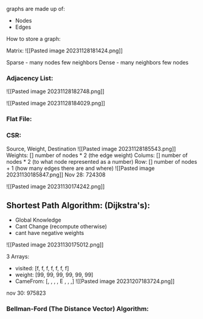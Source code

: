 graphs are made up of:
- Nodes
- Edges

How to store a graph:

Matrix:
![[Pasted image 20231128181424.png]]

Sparse - many nodes few neighbors
Dense  - many neighbors few nodes

### Adjacency List:
![[Pasted image 20231128182748.png]]

![[Pasted image 20231128184029.png]]

### Flat File:

### CSR:
Source, Weight, Destination
![[Pasted image 20231128185543.png]]
Weights: \[] number of nodes \* 2  (the edge weight)
Colums: \[] number of nodes \* 2 (to what node represented as a number)
Row: \[] number of nodes + 1 (how many edges there are and where)
![[Pasted image 20231130185847.png]]
Nov 28: 724308

![[Pasted image 20231130174242.png]]

## Shortest Path Algorithm: (Dijkstra's):
- Global Knowledge
- Cant Change (recompute otherwise)
- cant have negative weights

![[Pasted image 20231130175012.png]]

3 Arrays:
- visited: \[f, f, f, f, f, f, f]
- weight: \[99, 99, 99, 99, 99, 99]
- CameFrom: \[, , , , E , , ,]
![[Pasted image 20231207183724.png]]

nov 30: 975823

### Bellman-Ford (The Distance Vector) Algorithm:

 
 